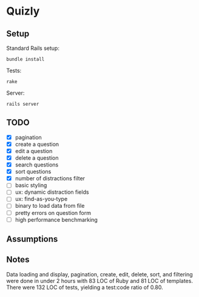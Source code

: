 # Quizly

## Setup

Standard Rails setup:

    bundle install

Tests:

    rake

Server:

    rails server

## TODO

- [x] pagination
- [x] create a question
- [x] edit a question
- [x] delete a question
- [x] search questions
- [x] sort questions
- [x] number of distractions filter
- [ ] basic styling
- [ ] ux: dynamic distraction fields
- [ ] ux: find-as-you-type
- [ ] binary to load data from file
- [ ] pretty errors on question form
- [ ] high performance benchmarking

## Assumptions


## Notes

Data loading and display, pagination, create, edit, delete, sort, and filtering were done in under 2 hours with 83 LOC of Ruby and 81 LOC of templates. There were 132 LOC of tests, yielding a test:code ratio of 0.80.
